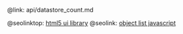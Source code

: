 @link: api/datastore_count.md

@seolinktop: [html5 ui library](https://webix.com)
@seolink: [object list javascript](https://webix.com/widget/list/)